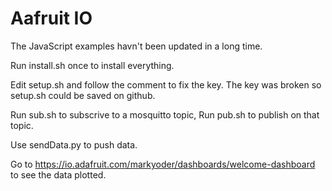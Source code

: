 Aafruit IO
==========

The JavaScript examples havn't been updated in a long time.

Run install.sh once to install everything.

Edit setup.sh and follow the comment to fix the key.
The key was broken so setup.sh could be saved on github.

Run sub.sh to subscrive to a mosquitto topic, Run pub.sh to
publish on that topic.

Use sendData.py to push data.

Go to https://io.adafruit.com/markyoder/dashboards/welcome-dashboard to see the data plotted.
